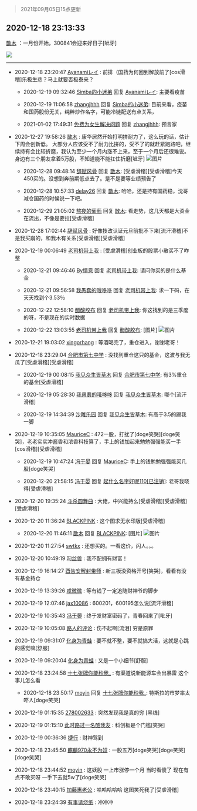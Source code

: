 > 2021年09月05日15点更新
<link rel="stylesheet" href="https://cdn.jsdelivr.net/gh/taotie6/sampleJSON@main/css/photo_show.css">


 ## 2020-12-18 23:13:33 

 [㪚木](https://www.coolapk.com/feed/23643713?shareKey=MTAwZDgxMWVjMjdmNjEzMTc3YTk~) ：一月份开始，300841会迎来好日子[呲牙] 

<div class="album">
<img class="img-item" src="https://image.coolapk.com/feed/2020/1218/23/1081091_5070777e_4411_2317@437x750.jpeg" />
</div>

 ------- 

- 2020-12-18 23:20:47 [Ayanamiレイ](uid=3358558) : 前排（国药为何回到解放前了[cos滑稽]乐极生悲？马上就要否极泰来？ 

    - 2020-12-19 09:32:46 [Simba的小迷弟](uid=912927) 回复 [Ayanamiレイ](uid=3358558): 主要看疫苗 

    - 2020-12-19 11:06:58 [zhangjhhh](uid=1306301) 回复 [Simba的小迷弟](uid=912927): 目前来看，疫苗和国药股份无关，纯粹炒作名字，可能冷链配送有点关系， 

    - 2021-01-02 17:49:31 [免费为女生解决问题](uid=1931191) 回复 [zhangjhhh](uid=1306301): 预言家 

- 2020-12-27 19:58:26 [㪚木](uid=1081091) : 康华居然开始打明拼耐力了，这么玩的话，估计下周会创新低。
大部分人应该受不了耐力比拼的，受不了的就赶紧跑路吧，继续持有会比较折磨，我认为至少一个月内涨不上来，至于一个月后还很难说。
身边有三个朋友拿着5万股，不知道能不能扛住折磨[呲牙] ![图片](https://image.coolapk.com/feed/2019/0427/10/1081091_1556330659_0469@380x301.gif)

    - 2020-12-28 09:48:14 [辞赋风骨](uid=875865) 回复 [㪚木](uid=1081091): [受虐滑稽][受虐滑稽]今天450买的。没想到奔前期低点去了。是不是要等业绩预告了 

    - 2020-12-28 10:57:33 [delay26](uid=2369222) 回复 [㪚木](uid=1081091): 哈哈，还是持有国药稳，沈哥减仓国药的时候说一下吧。 

    - 2020-12-29 21:05:02 [熬夜的葡萄](uid=693158) 回复 [㪚木](uid=1081091): 看走势，这几天都是大资金在流出，不像是要拉[受虐滑稽] 

- 2020-12-28 17:02:44 [辞赋风骨](uid=875865) : 好像技改认证元旦前批不下来[流汗滑稽]不是我买崩的，和我木有关系[受虐滑稽][受虐滑稽] 

- 2020-12-19 00:06:49 [老司机带上我](uid=1912353) : [受虐滑稽]创业板的股票小散买不了咋整 

    - 2020-12-21 09:46:46 [By情意](uid=2227064) 回复 [老司机带上我](uid=1912353): 请问你买的是什么基金 

    - 2020-12-21 09:56:58 [我愚蠢的哦哆哆](uid=2291013) 回复 [老司机带上我](uid=1912353): 求一下码，在天天找到个3.53％ 

    - 2020-12-22 12:58:10 [醋酸胶布](uid=609907) 回复 [老司机带上我](uid=1912353): 你这找到的是三季度的呀，不是现在的实时数据 

    - 2020-12-22 13:03:55 [老司机带上我](uid=1912353) 回复 [醋酸胶布](uid=609907): [图片] ![图片](https://image.coolapk.com/feed/2020/1222/13/1912353_301b53d9_3434_9537@1080x2160.jpeg)

- 2020-12-21 19:03:02 [xingorhang](uid=668659) : 等酒喝完了，重仓进入，谢谢老哥！ 

- 2020-12-18 23:29:04 [合肥市第七中学](uid=3597151) : 没找到重仓这只的基金，这波与我无瓜了[受虐滑稽][受虐滑稽] 

    - 2020-12-19 00:08:15 [我见众生皆草木](uid=1925712) 回复 [合肥市第七中学](uid=3597151): 有3%重仓的基金[受虐滑稽] 

    - 2020-12-19 05:28:30 [我愚蠢的哦哆哆](uid=2291013) 回复 [我见众生皆草木](uid=1925712): 哪个[流汗滑稽] 

    - 2020-12-19 14:34:39 [沙雕乐园](uid=2447129) 回复 [我见众生皆草木](uid=1925712): 有高于3.5的踢我一脚 

- 2020-12-19 10:35:05 [MauriceC](uid=2661286) : 472一股，打扰了[doge笑哭][doge笑哭]，老老实实冲酱香和浓香科技算了，手上的钱加起来勉勉强强能买一手[cos滑稽][受虐滑稽] 

    - 2020-12-19 10:47:24 [冯于晏](uid=2980763) 回复 [MauriceC](uid=2661286): 手上的钱勉勉强强能买几股[doge笑哭] 

    - 2020-12-20 21:58:15 [冯于晏](uid=2980763) 回复 [起什么名字好呢110[已注销]](uid=2533101): 老哥我晓得[受虐滑稽] 

- 2020-12-20 19:35:24 [斗杀圆舞曲](uid=736598) : 大佬，中兴能持么[受虐滑稽][受虐滑稽][受虐滑稽] 

- 2020-12-20 11:36:24 [BLACKPINK](uid=532936) : 这个图求无水印版[受虐滑稽] 

    - 2020-12-20 11:46:11 [㪚木](uid=1081091) 回复 [BLACKPINK](uid=532936): [图片] ![图片](https://image.coolapk.com/feed/2020/1220/11/1081091_5070777e_5970_3058@437x750.jpeg)

- 2020-12-20 11:27:54 [swtkx](uid=790461) : 还想买的。一看这价，闪人。。。 

- 2020-12-20 10:49:19 [叼丝兽](uid=1491042) : 我不配拥有财富！ 

- 2020-12-19 16:14:27 [酉告安解封带师](uid=1199540) : 新三板没资格开号[笑哭]，看看有没有基金持仓 

- 2020-12-19 13:39:26 [咸微微](uid=1248718) : 等有钱了一定追随财神爷的脚步 

- 2020-12-19 12:07:46 [jax10086](uid=797822) : 600201，600195怎么说[流汗滑稽] 

- 2020-12-19 10:35:43 [冯于晏](uid=2980763) : 终于发财富密码了，青春回来了[呲牙] 

- 2020-12-19 10:05:08 [路人的评论](uid=3432886) : 伤不起啊[流泪]  穷是原罪 

- 2020-12-19 09:31:07 [化身为青蛙](uid=1209189) : 要不就不整，要不就搞大活，这就是心跳的感觉嘛[舒服] 

- 2020-12-19 09:20:04 [化身为青蛙](uid=1209189) : 又是一个小细节[舒服] 

- 2020-12-18 23:24:58 [十七张牌你能秒我_](uid=707864) : 有渠道说新能源车会出暴雷 这个事儿怎么看 

    - 2020-12-18 23:50:17 [moyin](uid=879642) 回复 [十七张牌你能秒我_](uid=707864): 特斯拉的市梦率太吓人[doge笑哭] 

- 2020-12-19 01:15:35 [278002633](uid=130056) : 突然发现我是真的穷 [黑线] 

- 2020-12-19 01:15:10 [此时路过一名酷我友](uid=1456826) : 科创板是个门槛[笑哭] 

- 2020-12-19 00:36:36 [捷行](uid=1629443) : 财神驾到 

- 2020-12-18 23:45:50 [麒麟970永不为奴](uid=3363987) : 一股五万[doge笑哭][doge笑哭][doge笑哭] 

- 2020-12-18 23:44:52 [moyin](uid=879642) : 这妖股 一上市涨停一个月 当时看傻了 现在有点不敢买呀 一手下去就5w了[doge笑哭] 

- 2020-12-18 23:40:15 [加藤惠老公](uid=1266680) : 哈哈哈哈哈 这图笑死我了[受虐滑稽] 

- 2020-12-18 23:24:39 [有事请烧纸](uid=1802946) : 冲冲冲 

